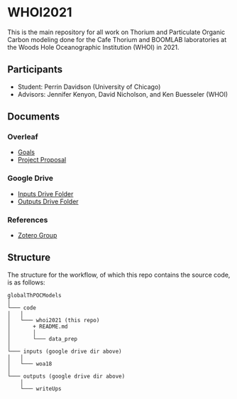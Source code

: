 # WHOI2021
This is the main repository for all work on Thorium and Particulate Organic Carbon modeling done for the Cafe Thorium and BOOMLAB laboratories at the Woods Hole Oceanographic Institution (WHOI) in 2021.

## Participants
- Student: Perrin Davidson (University of Chicago)
- Advisors: Jennifer Kenyon, David Nicholson, and Ken Buesseler (WHOI)

## Documents
### Overleaf
- [Goals](https://www.overleaf.com/read/fpsrywmqkqvk)
- [Project Proposal](https://www.overleaf.com/read/pgkxfrdfcxjk)

### Google Drive
- [Inputs Drive Folder](https://drive.google.com/drive/folders/1N5xnfNJYPWSkOqxx-CeFDVdI_gvR85Qc?usp=sharing)
- [Outputs Drive Folder](https://drive.google.com/drive/folders/1r4blItqvj1zogAWyToyNViNegSgsfiiB?usp=sharing)

### References
- [Zotero Group](https://www.zotero.org/groups/4304376/global_th234_modeling_whoi2021)

## Structure
The structure for the workflow, of which this repo contains the source code, is as follows:
```
globalThPOCModels
│
└─── code
│   │
│   └─── whoi2021 (this repo)
│       + README.md 
│       │
│       └─── data_prep
│   
└─── inputs (google drive dir above)
│   │
│   └─── woa18
│   
└─── outputs (google drive dir above)
    │
    └─── writeUps
```
